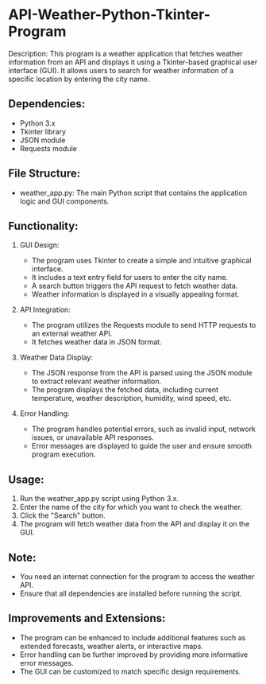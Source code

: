 # API-Weather-Python-Tkinter-Program
Description: This program is a weather application that fetches weather information from an API and displays it using a Tkinter-based graphical user interface (GUI). It allows users to search for weather information of a specific location by entering the city name.

## Dependencies:
- Python 3.x
- Tkinter library
- JSON module
- Requests module

## File Structure:
- weather_app.py: The main Python script that contains the application logic and GUI components.

## Functionality:
1. GUI Design:
   - The program uses Tkinter to create a simple and intuitive graphical interface.
   - It includes a text entry field for users to enter the city name.
   - A search button triggers the API request to fetch weather data.
   - Weather information is displayed in a visually appealing format.

2. API Integration:
   - The program utilizes the Requests module to send HTTP requests to an external weather API.
   - It fetches weather data in JSON format.

3. Weather Data Display:
   - The JSON response from the API is parsed using the JSON module to extract relevant weather information.
   - The program displays the fetched data, including current temperature, weather description, humidity, wind speed, etc.

4. Error Handling:
   - The program handles potential errors, such as invalid input, network issues, or unavailable API responses.
   - Error messages are displayed to guide the user and ensure smooth program execution.

## Usage:
1. Run the weather_app.py script using Python 3.x.
2. Enter the name of the city for which you want to check the weather.
3. Click the "Search" button.
4. The program will fetch weather data from the API and display it on the GUI.

## Note:
- You need an internet connection for the program to access the weather API.
- Ensure that all dependencies are installed before running the script.

## Improvements and Extensions:
- The program can be enhanced to include additional features such as extended forecasts, weather alerts, or interactive maps.
- Error handling can be further improved by providing more informative error messages.
- The GUI can be customized to match specific design requirements.
